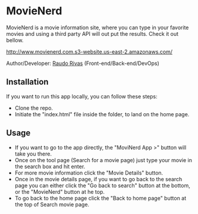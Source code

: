 # MovieNerd
MovieNerd is a movie information site, where you can type in your favorite movies and using a third party API will out put the results. Check it out bellow.

http://www.movienerd.com.s3-website.us-east-2.amazonaws.com/

Author/Developer: [Raudo Rivas](https://www.linkedin.com/in/raudo-rivas-4b89a4162/) (Front-end/Back-end/DevOps)

## Installation
If you want to run this app locally, you can follow these steps:
- Clone the repo.
- Initiate the "index.html" file inside the folder, to land on the home page.

## Usage

- If you want to go to the app directly, the "MoviNerd App >" button will take you there.
- Once on the tool page (Search for a movie page) just type your movie in the search box and hit enter.
- For more movie information click the "Movie Details" button.
- Once in the movie details page, if you want to go back to the search page you can either click the "Go back to search" button at the bottom, or the "MovieNerd" button at he top.
- To go back to the home page click the "Back to home page" button at the top of Search movie page.

## 